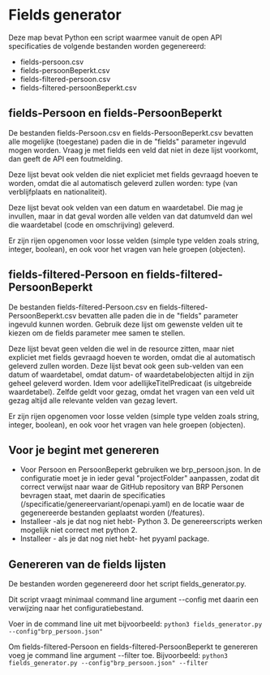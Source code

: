 # Fields generator

Deze map bevat Python een script waarmee vanuit de open API specificaties de volgende bestanden worden gegenereerd:
- fields-persoon.csv
- fields-persoonBeperkt.csv
- fields-filtered-persoon.csv
- fields-filtered-persoonBeperkt.csv

## fields-Persoon en fields-PersoonBeperkt
De bestanden fields-Persoon.csv en fields-PersoonBeperkt.csv bevatten alle mogelijke (toegestane) paden die in de "fields" parameter ingevuld mogen worden. Vraag je met fields een veld dat niet in deze lijst voorkomt, dan geeft de API een foutmelding.

Deze lijst bevat ook velden die niet expliciet met fields gevraagd hoeven te worden, omdat die al automatisch geleverd zullen worden: type (van verblijfplaats en nationaliteit).

Deze lijst bevat ook velden van een datum en waardetabel. Die mag je invullen, maar in dat geval worden alle velden van dat datumveld dan wel die waardetabel (code en omschrijving) geleverd.

Er zijn rijen opgenomen voor losse velden (simple type velden zoals string, integer, boolean), en ook voor het vragen van hele groepen (objecten).

## fields-filtered-Persoon en fields-filtered-PersoonBeperkt
De bestanden fields-filtered-Persoon.csv en fields-filtered-PersoonBeperkt.csv bevatten alle paden die in de "fields" parameter ingevuld kunnen worden. Gebruik deze lijst om gewenste velden uit te kiezen om de fields parameter mee samen te stellen.

Deze lijst bevat geen velden die wel in de resource zitten, maar niet expliciet met fields gevraagd hoeven te worden, omdat die al automatisch geleverd zullen worden.
Deze lijst bevat ook geen sub-velden van een datum of waardetabel, omdat datum- of waardetabelobjecten altijd in zijn geheel geleverd worden. Idem voor adellijkeTitelPredicaat (is uitgebreide waardetabel). Zelfde geldt voor gezag, omdat het vragen van een veld uit gezag altijd alle relevante velden van gezag levert.

Er zijn rijen opgenomen voor losse velden (simple type velden zoals string, integer, boolean), en ook voor het vragen van hele groepen (objecten).

## Voor je begint met genereren
- Voor Persoon en PersoonBeperkt gebruiken we brp_persoon.json. In de configuratie moet je in ieder geval "projectFolder" aanpassen, zodat dit correct verwijst naar waar de GitHub repository van BRP Personen bevragen staat, met daarin de specificaties (/specificatie/genereervariant/openapi.yaml) en de locatie waar de gegenereerde bestanden geplaatst worden (/features).
- Installeer -als je dat nog niet hebt- Python 3. De genereerscripts werken mogelijk niet correct met python 2.
- Installeer - als je dat nog niet hebt- het pyyaml package.

## Genereren van de fields lijsten
De bestanden worden gegenereerd door het script fields_generator.py. 

Dit script vraagt minimaal command line argument --config met daarin een verwijzing naar het configuratiebestand. 

Voer in de command line uit met bijvoorbeeld:
`python3 fields_generator.py --config"brp_persoon.json"`

Om fields-filtered-Persoon en fields-filtered-PersoonBeperkt te genereren voeg je command line argument --filter toe.
Bijvoorbeeld:
`python3 fields_generator.py --config"brp_persoon.json" --filter`



